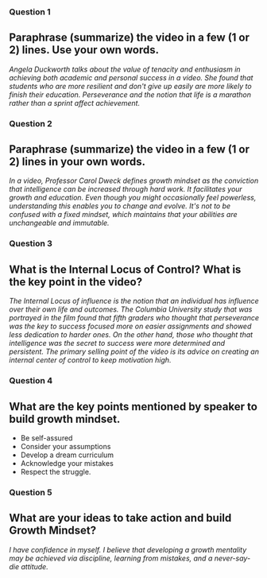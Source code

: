 ### Question 1
## Paraphrase (summarize) the video in a few (1 or 2) lines. Use your own words.
*Angela Duckworth talks about the value of tenacity and enthusiasm in achieving both academic and personal success in a video. She found that students who are more resilient and don't give up easily are more likely to finish their education. Perseverance and the notion that life is a marathon rather than a sprint affect achievement.*
### Question 2
## Paraphrase (summarize) the video in a few (1 or 2) lines in your own words.
*In a video, Professor Carol Dweck defines growth mindset as the conviction that intelligence can be increased through hard work. It facilitates your growth and education. Even though you might occasionally feel powerless, understanding this enables you to change and evolve. It's not to be confused with a fixed mindset, which maintains that your abilities are unchangeable and immutable.*
### Question 3
## What is the Internal Locus of Control? What is the key point in the video?
*The Internal Locus of influence is the notion that an individual has influence over their own life and outcomes. The Columbia University study that was portrayed in the film found that fifth graders who thought that perseverance was the key to success focused more on easier assignments and showed less dedication to harder ones. On the other hand, those who thought that intelligence was the secret to success were more determined and persistent. The primary selling point of the video is its advice on creating an internal center of control to keep motivation high.*
### Question 4
## What are the key points mentioned by speaker to build growth mindset.
* Be self-assured
* Consider your assumptions
* Develop a dream curriculum
* Acknowledge your mistakes
* Respect the struggle.
### Question 5
## What are your ideas to take action and build Growth Mindset?
*I have confidence in myself. I believe that developing a growth mentality may be achieved via discipline, learning from mistakes, and a never-say-die attitude.*
